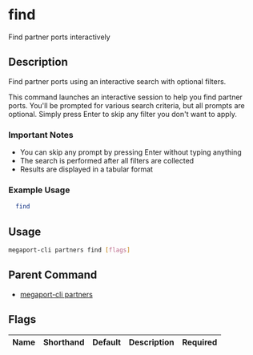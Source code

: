 # find

Find partner ports interactively

## Description

Find partner ports using an interactive search with optional filters.

This command launches an interactive session to help you find partner ports. You'll be prompted for various search criteria, but all prompts are optional. Simply press Enter to skip any filter you don't want to apply.

### Important Notes
  - You can skip any prompt by pressing Enter without typing anything
  - The search is performed after all filters are collected
  - Results are displayed in a tabular format

### Example Usage

```sh
  find
```


## Usage

```sh
megaport-cli partners find [flags]
```



## Parent Command

* [megaport-cli partners](megaport-cli_partners.md)




## Flags

| Name | Shorthand | Default | Description | Required |
|------|-----------|---------|-------------|----------|



